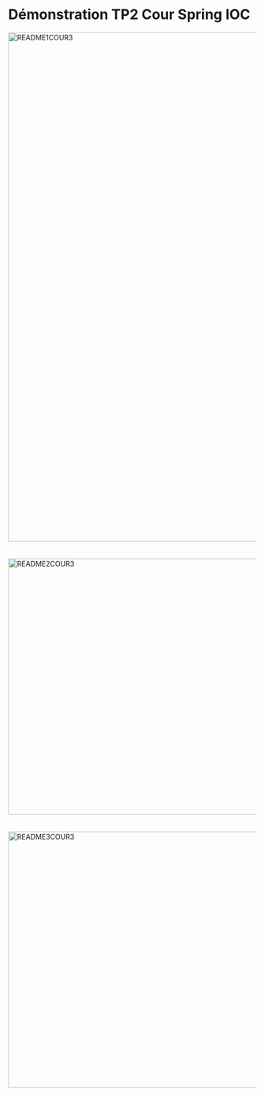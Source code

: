 <h1>Démonstration TP2 Cour Spring IOC</h1>

<img width="616" height="1030" alt="README1COUR3" src="https://github.com/user-attachments/assets/d719cddc-7cc6-4606-957e-74a5bad95268" />
<br><br><br>
<img width="1913" height="518" alt="README2COUR3" src="https://github.com/user-attachments/assets/511cf045-ef19-492a-9349-6e198909e740" />
<br><br><br>
<img width="1876" height="518" alt="README3COUR3" src="https://github.com/user-attachments/assets/48e9d808-9cbe-40db-abb9-9aa81cf12023" />
